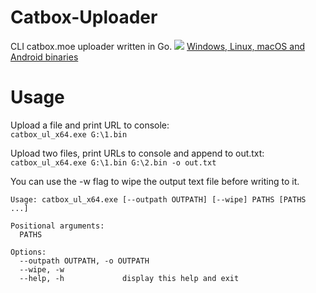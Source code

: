 # Catbox-Uploader
CLI catbox.moe uploader written in Go.
![](https://i.imgur.com/zCnTc7c.png)
[Windows, Linux, macOS and Android binaries](https://github.com/Sorrow446/Catbox-Uploader/releases)

# Usage
Upload a file and print URL to console:   
`catbox_ul_x64.exe G:\1.bin`

Upload two files, print URLs to console and append to out.txt:   
`catbox_ul_x64.exe G:\1.bin G:\2.bin -o out.txt`

You can use the -w flag to wipe the output text file before writing to it.
```
Usage: catbox_ul_x64.exe [--outpath OUTPATH] [--wipe] PATHS [PATHS ...]

Positional arguments:
  PATHS

Options:
  --outpath OUTPATH, -o OUTPATH
  --wipe, -w
  --help, -h             display this help and exit
  ```
